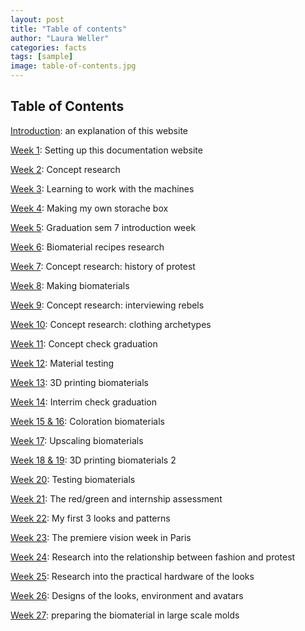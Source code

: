 ```yaml
---
layout: post
title: "Table of contents"
author: "Laura Weller"
categories: facts
tags: [sample]
image: table-of-contents.jpg
---
```


## Table of Contents

[Introduction](how-is-the-documentation-set-up): an explanation of this website

[Week 1](setting-up-a-static-website): Setting up this documentation website

[Week 2](concept-research): Concept research

[Week 3](machines): Learning to work with the machines 

[Week 4](making-my-own-storache-box): Making my own storache box

[Week 5](introduction-graduation): Graduation sem 7 introduction week

[Week 6](finding-recipes): Biomaterial recipes research

[Week 7](overview-of-civil-disobedience): Concept research: history of protest

[Week 8](making-biomaterials): Making biomaterials

[Week 9](interviews-with-fellow-rebels): Concept research: interviewing rebels

[Week 10](studying-clothing-archetypes): Concept research: clothing archetypes

[Week 11](feedback-concept-check): Concept check graduation

[Week 12](material-tests): Material testing

[Week 13](3dprinting): 3D printing biomaterials

[Week 14](feedback-interrim-check): Interrim check graduation

[Week 15 & 16](coloration): Coloration biomaterials

[Week 17](making-molds): Upscaling biomaterials

[Week 18 & 19](3dprinting-2): 3D printing biomaterials 2

[Week 20](fabric-testing): Testing biomaterials

[Week 21](internship-assessment): The red/green and internship assessment

[Week 22](patterns): My first 3 looks and patterns

[Week 23](introduction-graduation): The premiere vision week in Paris

[Week 24](fashion-and-protest): Research into the relationship between fashion and protest

[Week 25](hardware): Research into the practical hardware of the looks

[Week 26](looks): Designs of the looks, environment and avatars

[Week 27](biomaterial-large-scale): preparing the biomaterial in large scale molds





